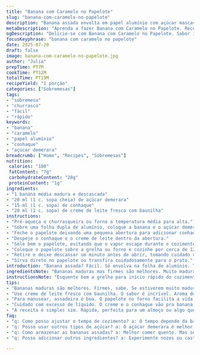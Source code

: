 ```yaml
---
title: "Banana com Caramelo no Papelote"
slug: "banana-com-caramelo-no-papelote"
description: "Banana assada envolta em papel alumínio com açúcar mascavo e rum. Incorpora creme de leite com toque de baunilha no lugar do creme tradicional. Substituição do rum por conhaque para um sabor diferente. Troca de açúcar mascavo por açúcar demerara, trazendo notas mais sutis. A banana tem seu açúcar realçado, caramelizado no calor, sob papelote que retém vapores. O tempo de cozimento oscila para garantir maciez sem desintegração. Receita prática para churrasco ou forno."
metaDescription: "Aprenda a fazer Banana com Caramelo no Papelote. Receita simples e rápida. A combinação perfeita para a sua sobremesa."
ogDescription: "Delicie-se com Banana com Caramelo no Papelote. Sabor intenso e fácil de fazer. Ideal para completar o seu churrasco."
focusKeyphrase: "banana com caramelo no papelote"
date: 2025-07-20
draft: false
image: banana-com-caramelo-no-papelote.jpg
author: "Julia"
prepTime: PT7M
cookTime: PT12M
totalTime: PT19M
recipeYield: "1 porção"
categories: ["Sobremesas"]
tags:
- "sobremesa"
- "churrasco"
- "fácil"
- "rápido"
keywords:
- "banana"
- "caramelo"
- "papel alumínio"
- "conhaque"
- "açúcar demerara"
breadcrumb: ["Home", "Recipes", "Sobremesas"]
nutrition: 
 calories: "180"
 fatContent: "7g"
 carbohydrateContent: "28g"
 proteinContent: "1g"
ingredients:
- "1 banana média madura e descascada"
- "20 ml (1 c. sopa cheia) de açúcar demerara"
- "15 ml (1 c. sopa) de conhaque"
- "20 ml (1 c. sopa) de creme de leite fresco com baunilha"
instructions:
- "Pré-aqueça o churrasqueira ou forno a temperatura média para alta."
- "Sobre uma folha dupla de alumínio, coloque a banana e o açúcar demerara."
- "Feche o papelote deixando uma pequena abertura para adicionar conhaque e creme."
- "Despeje o conhaque e o creme de leite dentro da abertura."
- "Sele bem o papelote, evitando que o vapor escape durante o cozimento."
- "Coloque o papelote sobre a grelha ou forno e cozinhe por cerca de 12 minutos."
- "Retire e deixe descansar um minuto antes de abrir, tomando cuidado com vapor quente."
- "Sirva direto no papelote ou transfira cuidadosamente para o prato."
introduction: "Banana assada? Fácil. Só envolva na folha de alumínio. Tem açúcar…mas não açúcar qualquer. Demerara, mais rústico, com crocância leve no caramelizado. E mais: conhaque. Não rum. Outro papo, outra pegada. O toque do conhaque mistura a sofisticação do álcool com fruta quente. Creme? Troquei por um com baunilha, creme de leite tradicional ganhou aroma que choca o paladar, enche de perfume. Na brasa, demora um pouco mais que os 10 minutos originais. São 12 pra manter maciez, não virar mingau. Bananas tendem a desmanchar fácil. Papillote é invólucro, armadura contra fogo direto e secura. Cozinha em seu próprio vapor. O resultado é doce, intenso, e você come direto no papel. Churrasco rápido, sobremesa simples que não precisa panela, óleo nem forno elétrico caro. Bananas brasileiras, quentes do calor do sol e do carvão. Cantarolando no papel alumínio enquanto cozinha. Mistura rum x conhaque - experimente perguntar no boteco qual você prefere. Talvez adaptação para sua casa ou festa."
ingredientsNote: "Bananas maduras mas firmes são melhores. Muito maduras viram uma papa ao assar. Açúcar demerara traz sabor distinto do mascavo, mais claro e com cristais que crocam. O conhaque substitui rum – alcoólico, floral, e dá um twist inesperado. Creme de leite com baunilha, caseiro ou comprado, é possível ativar a baunilha com uma fava, mas aqui vale o aroma pronto. Use papel alumínio dobrado para suporte e retenção de vapor, evitando que a banana resseque com calor direto. Se for fazer no forno, evite temperatura muito alta para não queimar o papelote. Essa versão tem mais líquido, por isso o tempo de cozimento é maior, para garantir cremosidade sem sumir com a textura."
instructionsNote: "Esquente bem a grelha para início rápido do cozimento. O papelote deve ser hermético – sem vapor saindo para manter umidade e amaciar a banana. Abra o papelote com cuidado, o vapor pode queimar. Se for no forno, coloque a folha em uma assadeira para manuseio fácil. Ajuste o tempo conforme a banana – mais madura precisa menos tempo, caso contrário pode virar purê. Se quiser incrementar, pode adicionar um pedacinho pequeno de canela em pau dentro do papelote. Não abuse no líquido para não escorrer na grelha. Depois de pronto, a banana fica docinha, cremosa com líquido perfumado. Sirva quente, ideal para comer sem adicional, mas acompanhada de sorvete de creme faz o contraste quente-frio. Cozinha rápida, simples, feita para momentos de preguiça com charme."
tips:
- "Bananas maduras são melhores. Firmes, sabe. Se estiverem muito maduras, viram papa ao assar, sem graça. Procure bananas com algumas manchas. Cristais do açúcar demerara crocam. O sabor é mais claro que o mascavo. A cozinha precisa estar quente. Pré-aqueça bem a grelha ou forno. Isso acelera o cozimento. O tempo de cozimento deve ser ajustado. Mais madura a banana, menos tempo. Garanta maciez. Não quero banana em purê."
- "Use creme de leite fresco com baunilha. O sabor é incrível. Aroma do creme pode fazer diferença. Mas aqui vale o creme comprado. O conhaque também é importante. Trocar por rum traz outro perfil. Pode arriscar com canela em pau. Um pedacinho dentro do papelote. Sinta o aroma. Papel alumínio tem que ficar bem fechado. Isso segura o vapor. Evite que escape. Se houver vazamentos, a banana resseca."
- "Para manusear, assadeira é boa. O papelote no forno facilita a vida. Cozinha sem engorder o trabalho. O vapor vai ser seu amigo. Abre tudo com cuidado. Vapor quente queima. Depois de assar, deixe descansar um instante. Não tenha pressa na hora de abrir. Quanto mais tempo na grelha, pode melhorar o sabor. Horas de carvão no calor da brasa? Só um pouquinho de paciência."
- "Cuidado com excesso de líquido. O creme e o conhaque vão pra banana, que já tem umidade. Se vazar na grelha, não dá pra recuperar. Depois de pronto, é uma sobremesa quente. Sorvete de creme? Uma boa ideia. O contraste quente-frio é perfeito. Depois de experimentar, teve que repetir? Talvez fazer mais que uma porção? Convide a galera e curta."
- "A receita é simples sim. Rápida, perfeita para um almoço ou algo que não requer muitas panelas. Uma combinação diversa de sabor. O doce da banana com caramelo é marcante. Creme de leite, conhaque, tudo junto. Uma explosão de sabor. Se arriscar mais um ingrediente, vai surpreender."
faq:
- "q: Como posso ajustar o tempo de cozimento? a: O tempo depende da banana. Mais madura, menos tempo. O ideal é ficar atenta. Cada grelha ou forno é único. Habilidade em ajustar é fundamental. Fique de olho, não deixe queimar."
- "q: Posso usar outros tipos de açúcar? a: O açúcar demerara é melhor. Mas mascavo pode funcionar. Sabor distinto, mas atente ao tempo. Açúcar mascavo pode queimar mais rápido. Ajuste a receita conforme a sua escolha."
- "q: Como armazenar as bananas assadas? a: Melhor comer quente. Mas se sobrar, guarde na geladeira. Cubra bem para não ressecar. Pode manter por um dia ou dois no máximo. Não congele, perde a textura."
- "q: Posso adicionar outros ingredientes? a: Experimente nozes ou castanhas. Uma pitada de canela pode impressionar. Eleva o sabor. Mas, cuidado para não exagerar. Balância é tudo em sabor e textura."

---
```

